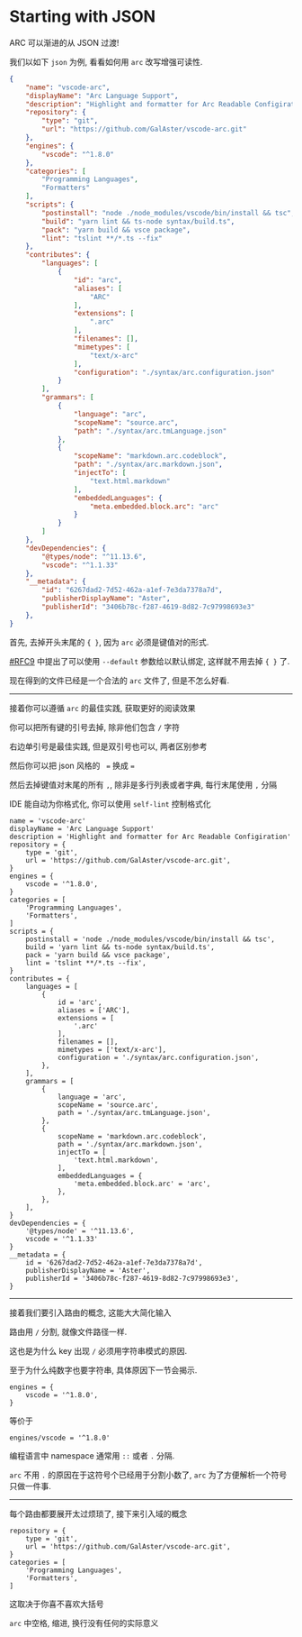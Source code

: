 Starting with JSON
==================

ARC 可以渐进的从 JSON 过渡!

我们以如下 `json` 为例, 看看如何用 `arc` 改写增强可读性.

```json
{
	"name": "vscode-arc",
	"displayName": "Arc Language Support",
	"description": "Highlight and formatter for Arc Readable Configiration",
	"repository": {
		"type": "git",
		"url": "https://github.com/GalAster/vscode-arc.git"
	},
	"engines": {
		"vscode": "^1.8.0"
	},
	"categories": [
		"Programming Languages",
		"Formatters"
	],
	"scripts": {
		"postinstall": "node ./node_modules/vscode/bin/install && tsc",
		"build": "yarn lint && ts-node syntax/build.ts",
		"pack": "yarn build && vsce package",
		"lint": "tslint **/*.ts --fix"
	},
	"contributes": {
		"languages": [
			{
				"id": "arc",
				"aliases": [
					"ARC"
				],
				"extensions": [
					".arc"
				],
				"filenames": [],
				"mimetypes": [
					"text/x-arc"
				],
				"configuration": "./syntax/arc.configuration.json"
			}
		],
		"grammars": [
			{
				"language": "arc",
				"scopeName": "source.arc",
				"path": "./syntax/arc.tmLanguage.json"
			},
			{
				"scopeName": "markdown.arc.codeblock",
				"path": "./syntax/arc.markdown.json",
				"injectTo": [
					"text.html.markdown"
				],
				"embeddedLanguages": {
					"meta.embedded.block.arc": "arc"
				}
			}
		]
	},
	"devDependencies": {
		"@types/node": "^11.13.6",
		"vscode": "^1.1.33"
	},
	"__metadata": {
		"id": "6267dad2-7d52-462a-a1ef-7e3da7378a7d",
		"publisherDisplayName": "Aster",
		"publisherId": "3406b78c-f287-4619-8d82-7c97998693e3"
	},
}
```

首先, 去掉开头末尾的 `{ }`, 因为 `arc` 必须是键值对的形式.

[#RFC9]() 中提出了可以使用 `--default` 参数给以默认绑定, 这样就不用去掉 `{ }` 了.

现在得到的文件已经是一个合法的 `arc` 文件了, 但是不怎么好看.

---

接着你可以遵循 `arc` 的最佳实践, 获取更好的阅读效果

你可以把所有键的引号去掉, 除非他们包含 `/` 字符

右边单引号是最佳实践, 但是双引号也可以, 两者区别参考

然后你可以把 json 风格的 ` =` 换成 `=`

然后去掉键值对末尾的所有 `,`, 除非是多行列表或者字典, 每行末尾使用 `,` 分隔

IDE 能自动为你格式化, 你可以使用 `self-lint` 控制格式化

```arc
name = 'vscode-arc'
displayName = 'Arc Language Support'
description = 'Highlight and formatter for Arc Readable Configiration'
repository = {
    type = 'git',
    url = 'https://github.com/GalAster/vscode-arc.git',
}
engines = {
    vscode = '^1.8.0',
}
categories = [
    'Programming Languages',
    'Formatters',
]
scripts = {
    postinstall = 'node ./node_modules/vscode/bin/install && tsc',
    build = 'yarn lint && ts-node syntax/build.ts',
    pack = 'yarn build && vsce package',
    lint = 'tslint **/*.ts --fix',
}
contributes = {
    languages = [
        {
            id = 'arc',
            aliases = ['ARC'],
            extensions = [
                '.arc'
            ],
            filenames = [],
            mimetypes = ['text/x-arc'],
            configuration = './syntax/arc.configuration.json',
        },
    ],
    grammars = [
        {
            language = 'arc',
            scopeName = 'source.arc',
            path = './syntax/arc.tmLanguage.json',
        },
		{
			scopeName = 'markdown.arc.codeblock',
			path = './syntax/arc.markdown.json',
			injectTo = [
				'text.html.markdown',
			],
			embeddedLanguages = {
				'meta.embedded.block.arc' = 'arc',
			},
		},
    ],
}
devDependencies = {
    '@types/node' = '^11.13.6',
    vscode = '^1.1.33'
}
__metadata = {
    id = '6267dad2-7d52-462a-a1ef-7e3da7378a7d',
    publisherDisplayName = 'Aster',
    publisherId = '3406b78c-f287-4619-8d82-7c97998693e3',
}
```

---

接着我们要引入路由的概念, 这能大大简化输入

路由用 `/` 分割, 就像文件路径一样.

这也是为什么 key 出现 `/` 必须用字符串模式的原因.

至于为什么纯数字也要字符串, 具体原因下一节会揭示.

```arc
engines = {
    vscode = '^1.8.0',
}
```

等价于 

```arc
engines/vscode = '^1.8.0'
```

编程语言中 namespace 通常用 `::` 或者 `.` 分隔. 

`arc` 不用 `.` 的原因在于这符号个已经用于分割小数了, `arc` 为了方便解析一个符号只做一件事.

---

每个路由都要展开太过烦琐了, 接下来引入域的概念

```arc
repository = {
    type = 'git',
    url = 'https://github.com/GalAster/vscode-arc.git',
}
categories = [
    'Programming Languages',
    'Formatters',
]
```




这取决于你喜不喜欢大括号

`arc` 中空格, 缩进, 换行没有任何的实际意义
